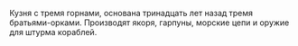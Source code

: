 Кузня с тремя горнами, основана тринадцать лет назад тремя братьями-оркaми. Производят якоря, гарпуны, морские цепи и оружие для штурма кораблей.
